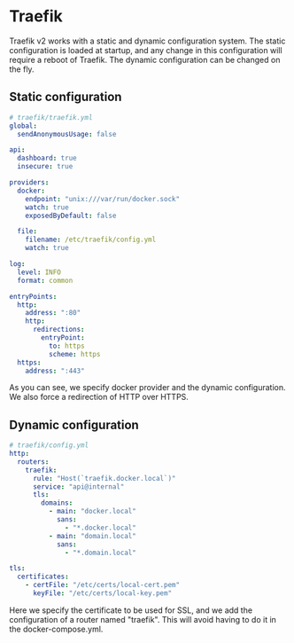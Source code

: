 # Traefik
Traefik v2 works with a static and dynamic configuration system. The static configuration is loaded at startup, and any change in this configuration will require a reboot of Traefik. The dynamic configuration can be changed on the fly.
## Static configuration

```yaml
# traefik/traefik.yml
global:
  sendAnonymousUsage: false

api:
  dashboard: true
  insecure: true

providers:
  docker:
    endpoint: "unix:///var/run/docker.sock"
    watch: true
    exposedByDefault: false

  file:
    filename: /etc/traefik/config.yml
    watch: true

log:
  level: INFO
  format: common

entryPoints:
  http:
    address: ":80"
    http:
      redirections:
        entryPoint:
          to: https
          scheme: https
  https:
    address: ":443"
```
As you can see, we specify docker provider and the dynamic configuration. We also force a redirection of HTTP over HTTPS.

## Dynamic configuration


```yaml
# traefik/config.yml
http:
  routers:
    traefik:
      rule: "Host(`traefik.docker.local`)"
      service: "api@internal"
      tls:
        domains:
          - main: "docker.local"
            sans:
              - "*.docker.local"
          - main: "domain.local"
            sans:
              - "*.domain.local"

tls:
  certificates:
    - certFile: "/etc/certs/local-cert.pem"
      keyFile: "/etc/certs/local-key.pem"
```
Here we specify the certificate to be used for SSL, and we add the configuration of a router named "traefik". This will avoid having to do it in the docker-compose.yml.
